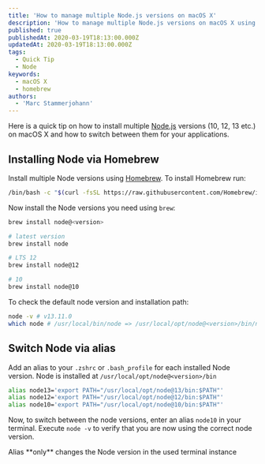 ```yaml
---
title: 'How to manage multiple Node.js versions on macOS X'
description: 'How to manage multiple Node.js versions on macOS X using homebrew.'
published: true
publishedAt: 2020-03-19T18:13:00.000Z
updatedAt: 2020-03-19T18:13:00.000Z
tags:
  - Quick Tip
  - Node
keywords:
  - macOS X
  - homebrew
authors:
  - 'Marc Stammerjohann'
---
```


Here is a quick tip on how to install multiple [Node.js](https://nodejs.org/en/) versions (10, 12, 13 etc.) on macOS X and how to switch between them for your applications.

## Installing Node via Homebrew

Install multiple Node versions using [Homebrew](https://brew.sh/). To install Homebrew run:

<div shortcode="code" tabs="BASH">

```bash
/bin/bash -c "$(curl -fsSL https://raw.githubusercontent.com/Homebrew/install/master/install.sh)"
```

</div>

Now install the Node versions you need using `brew`:

<div shortcode="code" tabs="BASH">

```bash
brew install node@<version>

# latest version
brew install node

# LTS 12
brew install node@12

# 10
brew install node@10
```

</div>

To check the default node version and installation path:

<div shortcode="code" tabs="BASH">

```bash
node -v # v13.11.0
which node # /usr/local/bin/node => /usr/local/opt/node@<version>/bin/node
```

</div>

## Switch Node via alias

Add an alias to your `.zshrc` or `.bash_profile` for each installed Node version. Node is installed at `/usr/local/opt/node@<version>/bin`

<div shortcode="code" tabs=".zshrc/.bash_profile">

```bash
alias node13='export PATH="/usr/local/opt/node@13/bin:$PATH"'
alias node12='export PATH="/usr/local/opt/node@12/bin:$PATH"'
alias node10='export PATH="/usr/local/opt/node@10/bin:$PATH"'
```

</div>

Now, to switch between the node versions, enter an alias `node10` in your terminal. Execute `node -v` to verify that you are now using the correct node version.

<div shortcode="note">
Alias **only** changes the Node version in the used terminal instance
</div>


